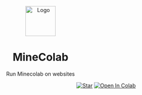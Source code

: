 <p align="center"><a href="https://github.com/thecoder-001/MineColab"><img src="https://github.com/N-aksif-N/MineColab_Improved/tree/app/Minecolab-badgets" alt="Logo" height="80"/></a></p>
<h1 align="center">MineColab</h1>
<p align="center">Run Minecolab on websites</p>
<p align="right">
  <a target="_blank" href="https://github.com/N-aksif-N/Minecolab"><img src="https://img.shields.io/github/stars/N-aksif-N/Minecolab.svg?style=social&label=Star" alt="Star"></a>
 <a href="https://colab.research.google.com/github/N-aksif-N/Minecolab/blob/free-config/MineColabImproved.ipynb" target="_parent"><img src="https://colab.research.google.com/assets/colab-badge.svg" alt="Open In Colab"></a>
</p>

